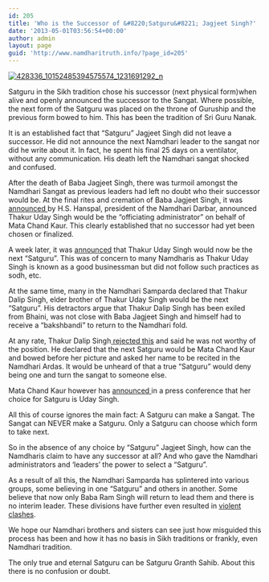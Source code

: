 ```yaml
---
id: 205
title: 'Who is the Successor of &#8220;Satguru&#8221; Jagjeet Singh?'
date: '2013-05-01T03:56:54+00:00'
author: admin
layout: page
guid: 'http://www.namdharitruth.info/?page_id=205'
---
```


[![428336_10152485394575574_1231691292_n](http://www.namdharitruth.info/wp-content/uploads/2013/05/428336_10152485394575574_1231691292_n-300x230.jpg)](http://www.namdharitruth.info/wp-content/uploads/2013/05/428336_10152485394575574_1231691292_n.jpg)

Satguru in the Sikh tradition chose his successor (next physical form)when alive and openly announced the successor to the Sangat. Where possible, the next form of the Satguru was placed on the throne of Guruship and the previous form bowed to him. This has been the tradition of Sri Guru Nanak.

It is an established fact that “Satguru” Jagjeet Singh did not leave a successor. He did not announce the next Namdhari leader to the sangat nor did he write about it. In fact, he spent his final 25 days on a ventilator, without any communication. His death left the Namdhari sangat shocked and confused.

After the death of Baba Jagjeet Singh, there was turmoil amongst the Namdhari Sangat as previous leaders had left no doubt who their successor would be. At the final rites and cremation of Baba Jagjeet Singh, it was [announced ](http://www.punjabnewsline.com/news/Namdhari-spiritual-leader-Satguru-Jagjit-Singh-cremated.html)by H.S. Hanspal, president of the Namdhari Darbar, announced Thakur Uday Singh would be the “officiating administrator” on behalf of Mata Chand Kaur. This clearly established that no successor had yet been chosen or finalized.

A week later, it was [announced](http://www.indianexpress.com/news/uday-singh-takes-over-as-satguru/1049498/) that Thakur Uday Singh would now be the next “Satguru”. This was of concern to many Namdharis as Thakur Uday Singh is known as a good businessman but did not follow such practices as sodh, etc.

At the same time, many in the Namdhari Samparda declared that Thakur Dalip Singh, elder brother of Thakur Uday Singh would be the next “Satguru”. His detractors argue that Thakur Dalip Singh has been exiled from Bhaini, was not close with Baba Jagjeet Singh and himself had to receive a “bakshbandi” to return to the Namdhari fold.

At any rate, Thakur Dalip Singh[ rejected this](http://www.hindustantimes.com/Punjab/Ludhiana/Namdhari-succession-Thakur-Dalip-Singh-refuses-throne/SP-Article1-979640.aspx) and said he was not worthy of the position. He declared that the next Satguru would be Mata Chand Kaur and bowed before her picture and asked her name to be recited in the Namdhari Ardas. It would be unheard of that a true “Satguru” would deny being one and turn the sangat to someone else.

Mata Chand Kaur however has [announced ](http://www.dayandnightnews.com/2013/01/satguru-uday-singh-unanimous-choice-as-namdhari-chief-mata-chand-kaur/)in a press conference that her choice for Satguru is Uday Singh.

All this of course ignores the main fact: A Satguru can make a Sangat. The Sangat can NEVER make a Satguru. Only a Satguru can choose which form to take next.

So in the absence of any choice by “Satguru” Jagjeet Singh, how can the Namdharis claim to have any successor at all? And who gave the Namdhari administrators and ‘leaders’ the power to select a “Satguru”.

As a result of all this, the Namdhari Samparda has splintered into various groups, some believing in one “Satguru” and others in another. Some believe that now only Baba Ram Singh will return to lead them and there is no interim leader. These divisions have further even resulted in [violent clashes](http://www.indianexpress.com/news/succession-row-in-namdhari-sect-turns-violent-clash-in-amritsar/1079811/).

We hope our Namdhari brothers and sisters can see just how misguided this process has been and how it has no basis in Sikh traditions or frankly, even Namdhari tradition.

The only true and eternal Satguru can be Satguru Granth Sahib. About this there is no confusion or doubt.